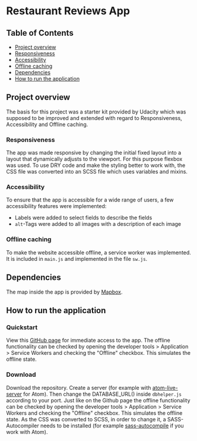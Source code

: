 
# Restaurant Reviews App

## Table of Contents
- [Project overview](#project-overview)
- [Responsiveness](#responsiveness)
- [Accessibility](#accessibility)
- [Offline caching](#offline-caching)
- [Dependencies](#dependencies)
- [How to run the application](#how-to-run-the-application)

## Project overview
The basis for this project was a starter kit provided by Udacity which was supposed to be improved and extended with regard to Responsiveness, Accessibility and Offline caching.

### Responsiveness
The app was made responsive by changing the initial fixed layout into a layout that dynamically adjusts to the viewport. For this purpose flexbox was used. To use DRY code and make the styling better to work with, the CSS file was converted into an SCSS file which uses variables and mixins.

### Accessibility
To ensure that the app is accessible for a wide range of users, a few accessibility features were implemented:
- Labels were added to select fields to describe the fields
- `alt`-Tags were added to all images with a description of each image

### Offline caching
To make the website accessible offline, a service worker was implemented. It is included in `main.js` and implemented in the file `sw.js`.

## Dependencies
The map inside the app is provided by [Mapbox](https://www.mapbox.com/).

## How to run the application

### Quickstart
View this [GitHub page](https://marlisa31.github.io/restaurant-reviews-app/) for immediate access to the app. The offline functionality can be checked by opening the developer tools > Application > Service Workers and checking the "Offline" checkbox. This simulates the offline state.

### Download
Download the repository. Create a server (for example with [atom-live-server](https://atom.io/packages/atom-live-server) for Atom). Then change the DATABASE_URL() inside `dbhelper.js` according to your port. Just like on the Github page the offline functionality can be checked by opening the developer tools > Application > Service Workers and checking the "Offline" checkbox. This simulates the offline state. As the CSS was converted to SCSS, in order to change it, a SASS-Autocompiler needs to be installed (for example [sass-autocompile](https://atom.io/packages/sass-autocompile) if you work with Atom).
